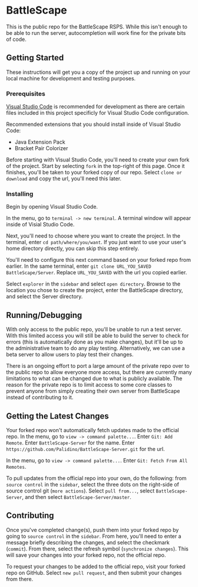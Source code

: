 # BattleScape

This is the public repo for the BattleScape RSPS. While this isn't enough to be able to run the server, autocompletion will work fine for the private bits of code.

## Getting Started

These instructions will get you a copy of the project up and running on your local machine for development and testing purposes.

### Prerequisites

[Visual Studio Code](https://code.visualstudio.com) is recommended for development as there are certain files included in this project specificly for Visual Studio Code configuration.

Recommended extensions that you should install inside of Visual Studio Code:
- Java Extension Pack
- Bracket Pair Colorizer

Before starting with Visual Studio Code, you'll need to create your own fork of the project. Start by selecting `fork` in the top-right of this page. Once it finishes, you'll be taken to your forked copy of our repo. Select `clone or download` and copy the url, you'll need this later.

### Installing

Begin by opening Visual Studio Code.

In the menu, go to `terminal -> new terminal`. A terminal window will appear inside of Visial Studio Code.

Next, you'll need to choose where you want to create the project. In the terminal, enter `cd path/where/you/want`. If you just want to use your user's home directory directly, you can skip this step entirely.

You'll need to configure this next command based on your forked repo from earlier. In the same terminal, enter `git clone URL_YOU_SAVED BattleScape/Server`. Replace `URL_YOU_SAVED` with the url you copied earlier.

Select `explorer` in the `sidebar` and select `open directory`. Browse to the location you chose to create the project, enter the BattleScape directory, and select the Server directory.

## Running/Debugging

With only access to the public repo, you'll be unable to run a test server. With this limited access you will still be able to build the server to check for errors (this is automatically done as you make changes), but it'll be up to the administrative team to do any play testing. Alternatively, we can use a beta server to allow users to play test their changes.

There is an ongoing effort to port a large amount of the private repo over to the public repo to allow everyone more access, but there are currently many limitations to what can be changed due to what is publicly available. The reason for the private repo is to limit access to some core classes to prevent anyone from simply creating their own server from BattleScape instead of contributing to it.

## Getting the Latest Changes

Your forked repo won't automatically fetch updates made to the official repo. In the menu, go to `view -> command palette...`. Enter  `Git: Add Remote`. Enter `BattleScape-Server` for the name. Enter `https://github.com/Palidino/BattleScape-Server.git` for the url.

In the menu, go to `view -> command palette...`. Enter `Git: Fetch From All Remotes`.

To pull updates from the official repo into your own, do the following: from `source control` in the `sidebar`, select the three dots on the right-side of source control git (`more actions`). Select `pull from...`, select `BattleScape-Server`, and then select `BattleScape-Server/master`.

## Contributing

Once you've completed change(s), push them into your forked repo by going to `source control` in the `sidebar`. From here, you'll need to enter a message briefly describing the changes, and select the checkmark (`commit`). From there, select the refresh symbol (`synchronize changes`). This will save your changes into your forked repo, not the official repo.

To request your changes to be added to the official repo, visit your forked repo on GitHub. Select `new pull request`, and then submit your changes from there.
